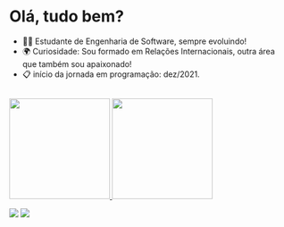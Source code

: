 # Olá, tudo bem?

- 👨‍🎓 Estudante de Engenharia de Software, sempre evoluindo!  
- 🌍 Curiosidade: Sou formado em Relações Internacionais, outra área que também sou apaixonado!   
- 📋 início da jornada em programação: dez/2021.

## 
<div align="left">
  <a href="https://github.com/Gkacor">
  <img height="180em" src="https://github-readme-stats.vercel.app/api?username=Gkacor&show_icons=true&theme=prussian&include_all_commits=true&count_private=true"/>
  <img height="180em" src="https://github-readme-stats.vercel.app/api/top-langs/?username=Gkacor&langs_count=7&theme=prussian"/>

  
  
 
<div align="left"> 
 
 
  <a href = "mailto:gkacor@outlook.com"><img src="https://img.shields.io/badge/Microsoft_Outlook-0078D4?style=for-the-badge&logo=microsoft-outlook&logoColor=white" target="_blank"></a>
  <a href="https://www.linkedin.com/in/gkacor/" target="_blank"><img src="https://img.shields.io/badge/-LinkedIn-%230077B5?style=for-the-badge&logo=linkedin&logoColor=white" target="_blank"></a> 
 
  
</div>






